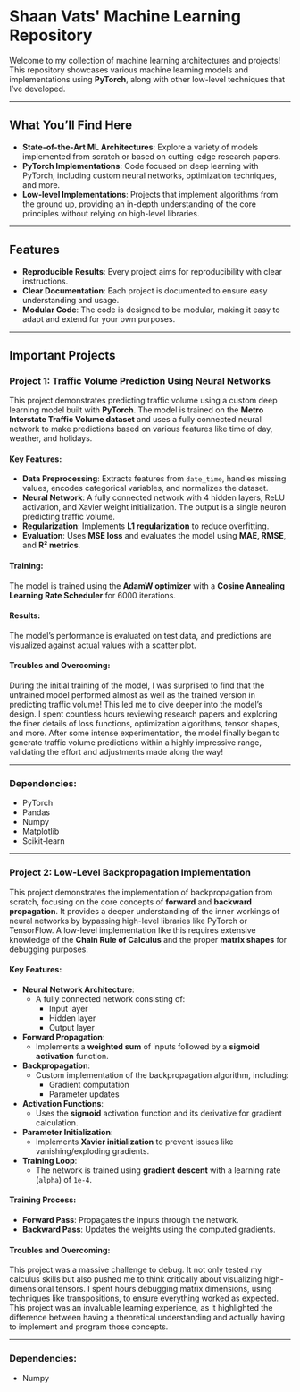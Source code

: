 # Shaan Vats' Machine Learning Repository

Welcome to my collection of machine learning architectures and projects! This repository showcases various machine learning models and implementations using **PyTorch**, along with other low-level techniques that I’ve developed.

---

## What You’ll Find Here

- **State-of-the-Art ML Architectures**: Explore a variety of models implemented from scratch or based on cutting-edge research papers.
- **PyTorch Implementations**: Code focused on deep learning with PyTorch, including custom neural networks, optimization techniques, and more.
- **Low-level Implementations**: Projects that implement algorithms from the ground up, providing an in-depth understanding of the core principles without relying on high-level libraries.

---

## Features

- **Reproducible Results**: Every project aims for reproducibility with clear instructions.
- **Clear Documentation**: Each project is documented to ensure easy understanding and usage.
- **Modular Code**: The code is designed to be modular, making it easy to adapt and extend for your own purposes.

---

## Important Projects

### Project 1: Traffic Volume Prediction Using Neural Networks

This project demonstrates predicting traffic volume using a custom deep learning model built with **PyTorch**. The model is trained on the **Metro Interstate Traffic Volume dataset** and uses a fully connected neural network to make predictions based on various features like time of day, weather, and holidays.

#### Key Features:
- **Data Preprocessing**: Extracts features from `date_time`, handles missing values, encodes categorical variables, and normalizes the dataset.
- **Neural Network**: A fully connected network with 4 hidden layers, ReLU activation, and Xavier weight initialization. The output is a single neuron predicting traffic volume.
- **Regularization**: Implements **L1 regularization** to reduce overfitting.
- **Evaluation**: Uses **MSE loss** and evaluates the model using **MAE, RMSE**, and **R² metrics**.

#### Training:
The model is trained using the **AdamW optimizer** with a **Cosine Annealing Learning Rate Scheduler** for 6000 iterations.

#### Results:
The model’s performance is evaluated on test data, and predictions are visualized against actual values with a scatter plot.

#### Troubles and Overcoming:
During the initial training of the model, I was surprised to find that the untrained model performed almost as well as the trained version in predicting traffic volume! This led me to dive deeper into the model’s design. I spent countless hours reviewing research papers and exploring the finer details of loss functions, optimization algorithms, tensor shapes, and more. After some intense experimentation, the model finally began to generate traffic volume predictions within a highly impressive range, validating the effort and adjustments made along the way!

---

### Dependencies:
- PyTorch
- Pandas
- Numpy
- Matplotlib
- Scikit-learn

---

### Project 2: Low-Level Backpropagation Implementation

This project demonstrates the implementation of backpropagation from scratch, focusing on the core concepts of **forward** and **backward propagation**. It provides a deeper understanding of the inner workings of neural networks by bypassing high-level libraries like PyTorch or TensorFlow. A low-level implementation like this requires extensive knowledge of the **Chain Rule of Calculus** and the proper **matrix shapes** for debugging purposes.

#### Key Features:
- **Neural Network Architecture**: 
  - A fully connected network consisting of:
    - Input layer
    - Hidden layer
    - Output layer
- **Forward Propagation**: 
  - Implements a **weighted sum** of inputs followed by a **sigmoid activation** function.
- **Backpropagation**: 
  - Custom implementation of the backpropagation algorithm, including:
    - Gradient computation
    - Parameter updates
- **Activation Functions**: 
  - Uses the **sigmoid** activation function and its derivative for gradient calculation.
- **Parameter Initialization**: 
  - Implements **Xavier initialization** to prevent issues like vanishing/exploding gradients.
- **Training Loop**: 
  - The network is trained using **gradient descent** with a learning rate (`alpha`) of `1e-4`.

#### Training Process:
- **Forward Pass**: Propagates the inputs through the network.
- **Backward Pass**: Updates the weights using the computed gradients.

#### Troubles and Overcoming:
This project was a massive challenge to debug. It not only tested my calculus skills but also pushed me to think critically about visualizing high-dimensional tensors. I spent hours debugging matrix dimensions, using techniques like transpositions, to ensure everything worked as expected. This project was an invaluable learning experience, as it highlighted the difference between having a theoretical understanding and actually having to implement and program those concepts.

---

### Dependencies:
- Numpy
